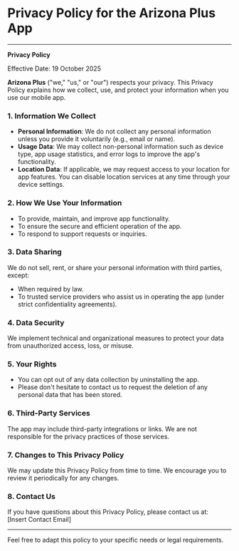 # Privacy Policy for the Arizona Plus App 

---

**Privacy Policy**  

Effective Date:  19 October 2025

**Arizona Plus** ("we," "us," or "our") respects your privacy. This Privacy Policy explains how we collect, use, and protect your information when you use our mobile app.  

### 1. **Information We Collect**  
- **Personal Information**: We do not collect any personal information unless you provide it voluntarily (e.g., email or name).  
- **Usage Data**: We may collect non-personal information such as device type, app usage statistics, and error logs to improve the app's functionality.  
- **Location Data**: If applicable, we may request access to your location for app features. You can disable location services at any time through your device settings.  

### 2. **How We Use Your Information**  
- To provide, maintain, and improve app functionality.  
- To ensure the secure and efficient operation of the app.  
- To respond to support requests or inquiries.  

### 3. **Data Sharing**  
We do not sell, rent, or share your personal information with third parties, except:  
- When required by law.  
- To trusted service providers who assist us in operating the app (under strict confidentiality agreements).  

### 4. **Data Security**  
We implement technical and organizational measures to protect your data from unauthorized access, loss, or misuse.  

### 5. **Your Rights**  
- You can opt out of any data collection by uninstalling the app.  
- Please don't hesitate to contact us to request the deletion of any personal data that has been stored.  

### 6. **Third-Party Services**  
The app may include third-party integrations or links. We are not responsible for the privacy practices of those services.  

### 7. **Changes to This Privacy Policy**  
We may update this Privacy Policy from time to time. We encourage you to review it periodically for any changes.  

### 8. **Contact Us**  
If you have questions about this Privacy Policy, please contact us at:  
[Insert Contact Email]  

---  

Feel free to adapt this policy to your specific needs or legal requirements.

